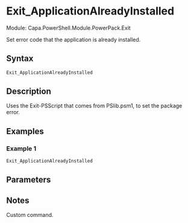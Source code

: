 # Exit_ApplicationAlreadyInstalled
Module: Capa.PowerShell.Module.PowerPack.Exit

Set error code that the application is already installed.

## Syntax

```powershell
Exit_ApplicationAlreadyInstalled
```

## Description

Uses the Exit-PSScript that comes from PSlib.psm1, to set the package error.

## Examples

### Example 1
```powershell
Exit_ApplicationAlreadyInstalled
```
    

## Parameters


## Notes

Custom command.
